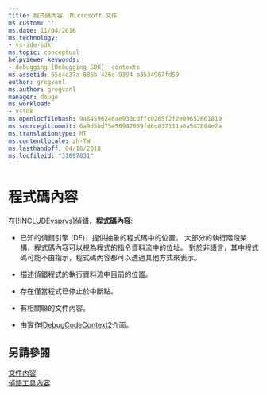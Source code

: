 ```yaml
---
title: 程式碼內容 |Microsoft 文件
ms.custom: ''
ms.date: 11/04/2016
ms.technology:
- vs-ide-sdk
ms.topic: conceptual
helpviewer_keywords:
- debugging [Debugging SDK], contexts
ms.assetid: 65e4d37a-086b-426e-9394-a3534967fd59
author: gregvanl
ms.author: gregvanl
manager: douge
ms.workload:
- vssdk
ms.openlocfilehash: 9a84596246ae930cdffc0265f2f2e09652661819
ms.sourcegitcommit: 6a9d5bd75e50947659fd6c837111a6a547884e2a
ms.translationtype: MT
ms.contentlocale: zh-TW
ms.lasthandoff: 04/16/2018
ms.locfileid: "31097831"
---
```

# <a name="code-context"></a>程式碼內容
在[!INCLUDE[vsprvs](../../code-quality/includes/vsprvs_md.md)]偵錯，**程式碼內容**:  
  
-   已知的偵錯引擎 (DE)，提供抽象的程式碼中的位置。 大部分的執行階段架構，程式碼內容可以視為程式的指令資料流中的位址。 對於非語言，其中程式碼可能不由指示，程式碼內容都可以透過其他方式來表示。  
  
-   描述偵錯程式的執行資料流中目前的位置。  
  
-   存在僅當程式已停止於中斷點。  
  
-   有相關聯的文件內容。  
  
-   由實作[IDebugCodeContext2](../../extensibility/debugger/reference/idebugcodecontext2.md)介面。  
  
## <a name="see-also"></a>另請參閱  
 [文件內容](../../extensibility/debugger/document-context.md)   
 [偵錯工具內容](../../extensibility/debugger/debugger-contexts.md)